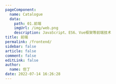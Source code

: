 ```yaml
---
pageComponent: 
  name: Catalogue
  data: 
    path: 01.前端
    imgUrl: /img/web.png
    description: JavaScript、ES6、Vue框架等前端技术
title: 前端
permalink: /frontend/
sidebar: false
article: false
comment: false
editLink: false
author: 
  name: 但丁
date: 2022-07-14 16:26:28
---
```

